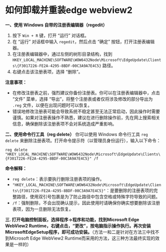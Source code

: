 # **如何卸载并重装edge webview2**



**一、使用 Windows 自带的注册表编辑器（regedit）**

1. 按下 `Win + R` 键，打开 “运行” 对话框。
2. 在 “运行” 对话框中输入 `regedit`，然后点击 “确定” 按钮，打开注册表编辑器。
3. 在注册表编辑器中，通过左侧的树形目录结构，找到 `HKEY_LOCAL_MACHINE\SOFTWARE\WOW6432Node\Microsoft\EdgeUpdate\Clients\{F3017226-FE2A-4295-8BDF-00C3A9A7E4C5}` 路径。
4. 右键点击该注册表项，选择 “删除”。

**注意事项：**

- 在修改注册表之前，强烈建议你备份注册表。你可以在注册表编辑器中，点击 “文件” 菜单，选择 “导出”，将整个注册表或者仅将涉及修改的部分导出为 `.reg` 文件，以便在出现问题时可以恢复。
- 错误地修改注册表可能会导致系统不稳定甚至无法正常启动，因此操作时需要谨慎。如果对注册表操作不熟悉，建议在进行删除操作前，先在网上搜索相关信息，确保删除该注册表项不会对系统造成严重影响。

**二、使用命令行工具（reg delete）**
你可以使用 Windows 命令行工具 `reg delete` 来删除注册表项。打开命令提示符（以管理员身份运行），输入以下命令：

```plaintext
reg delete "HKEY_LOCAL_MACHINE\SOFTWARE\WOW6432Node\Microsoft\EdgeUpdate\Clients\{F3017226-FE2A-4295-8BDF-00C3A9A7E4C5}" /f
```

**命令解释：**

- `reg delete`：表示要执行删除注册表项的操作。
- `"HKEY_LOCAL_MACHINE\SOFTWARE\WOW6432Node\Microsoft\EdgeUpdate\Clients\{F3017226-FE2A-4295-8BDF-00C3A9A7E4C5}"`：是要删除的注册表项的完整路径，使用双引号包裹是为了防止路径中包含空格或特殊字符导致的问题。
- `/f`：强制删除，不会出现确认提示，因此使用时请确保你确实想要删除该注册表项，因为一旦删除无法恢复。

**三. 打开电脑控制面板，选择程序->程序和功能，找到Microsoft Edge WebView2 Runtime，右键点击，“更改”，按电脑指示操作执行。再次安装MicrosoftEdgeSetup程序，即可成功安装。**（方法一和二是针对在方法三中找不到Microsoft Edge WebView2 Runtime而采用的方法，这三种方法最终实现的效果是一样的）
